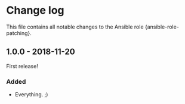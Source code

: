 # Change log

This file contains all notable changes to the Ansible role {ansible-role-patching}.

## 1.0.0 - 2018-11-20

First release!

### Added
- Everything. ;)
